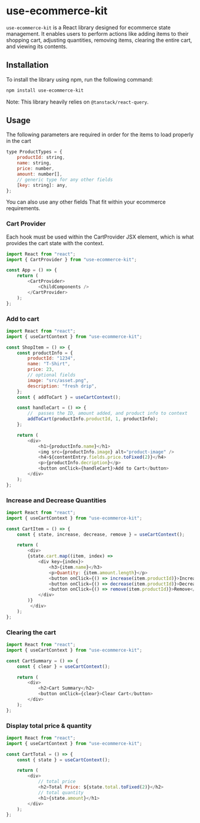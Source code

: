 # use-ecommerce-kit

`use-ecommerce-kit` is a React library designed for ecommerce state management. It enables users to perform actions like adding items to their shopping cart, adjusting quantities, removing items, clearing the entire cart, and viewing its contents.

## Installation

To install the library using npm, run the following command:

```bash
npm install use-ecommerce-kit
```

Note: This library heavily relies on `@tanstack/react-query`.

## Usage
The following parameters are required in order for the items to load properly in the cart

```javascript
type ProductTypes = {
    productId: string,
    name: string,
    price: number,
    amount: number[],
    // generic type for any other fields
    [key: string]: any,
};
```
You can also use any other fields That fit within your ecommerce requirements.

### Cart Provider
Each hook must be used within the CartProvider JSX element, which is what provides the cart state with the context.
```javascript
import React from "react";
import { CartProvider } from "use-ecommerce-kit";

const App = () => {
    return (
        <CartProvider>
            <ChildComponents />
        </CartProvider>
    );
};
```

### Add to cart
```javascript
import React from "react";
import { useCartContext } from "use-ecommerce-kit";

const ShopItem = () => {
    const productInfo = {
        productId: "1234",
        name: "T-Shirt",
        price: 23,
        // optional fields
        image: "src/asset.png",
        description: "fresh drip",
    };
    const { addToCart } = useCartContext();

    const handleCart = () => {
        //  passes the ID, amount added, and product info to context
        addToCart(productInfo.productId, 1, productInfo);
    };

    return (
        <div>
            <h1>{productInfo.name}</h1>
            <img src={productInfo.image} alt="product-image" />
            <h4>${contentEntry.fields.price.toFixed(2)}</h4>
            <p>{productInfo.decription}</p>
            <button onClick={handleCart}>Add to Cart</button>
        </div>
    );
};
```

### Increase and Decrease Quantities
```javascript
import React from "react";
import { useCartContext } from "use-ecommerce-kit";

const CartItem = () => {
    const { state, increase, decrease, remove } = useCartContext();

    return (
        <div>
        {state.cart.map((item, index) =>
            <div key={index}>
                <h3>{item.name}</h3>
                <p>Quantity: {item.amount.length}</p>
                <button onClick={() => increase(item.productId)}>Increase</button>
                <button onClick={() => decrease(item.productId)}>Decrease</button>
                <button onClick={() => remove(item.productId)}>Remove</button>
            </div>
        )}
         </div>
    );
};
```

### Clearing the cart
```javascript
import React from "react";
import { useCartContext } from "use-ecommerce-kit";

const CartSummary = () => {
    const { clear } = useCartContext();

    return (
        <div>
            <h2>Cart Summary</h2>
            <button onClick={clear}>Clear Cart</button>
        </div>
    );
};
```

### Display total price & quantity
```javascript
import React from "react";
import { useCartContext } from "use-ecommerce-kit";

const CartTotal = () => {
    const { state } = useCartContext();

    return (
        <div>
            // total price
            <h2>Total Price: ${state.total.toFixed(2)}</h2>
            // total quantity 
            <h1>{state.amount}</h1>
        </div>
    );
};
```
